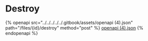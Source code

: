 # Destroy

{% openapi src="../../../../../.gitbook/assets/openapi (4).json" path="/files/{id}/destroy" method="post" %}
[openapi (4).json](<../../../../../.gitbook/assets/openapi (4).json>)
{% endopenapi %}
